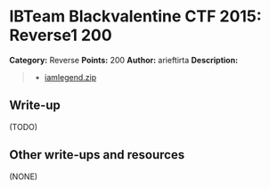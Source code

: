 # IBTeam Blackvalentine CTF 2015: Reverse1 200

**Category:** Reverse
**Points:** 200
**Author:** arieftirta
**Description:**

> * [iamlegend.zip](iamlegend.zip)

## Write-up

(TODO)

## Other write-ups and resources

(NONE)
